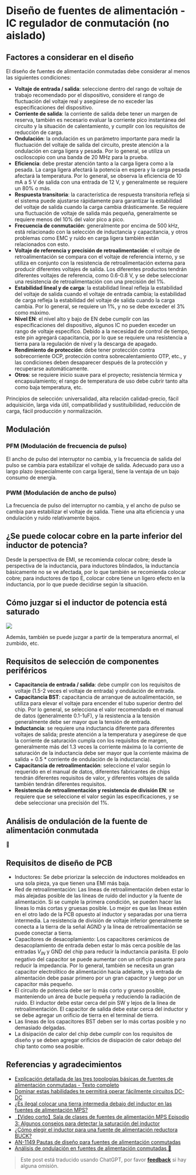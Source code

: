 # Diseño de fuentes de alimentación - IC regulador de conmutación (no aislado)

## Factores a considerar en el diseño

El diseño de fuentes de alimentación conmutadas debe considerar al menos las siguientes condiciones:

- **Voltaje de entrada / salida**: seleccione dentro del rango de voltaje de trabajo recomendado por el dispositivo, considere el rango de fluctuación del voltaje real y asegúrese de no exceder las especificaciones del dispositivo.
- **Corriente de salida**: la corriente de salida debe tener un margen de reserva, también es necesario evaluar la corriente pico instantánea del circuito y la situación de calentamiento, y cumplir con los requisitos de reducción de carga.
- **Ondulación**: la ondulación es un parámetro importante para medir la fluctuación del voltaje de salida del circuito, preste atención a la ondulación en carga ligera y pesada. Por lo general, se utiliza un osciloscopio con una banda de 20 MHz para la prueba.
- **Eficiencia**: debe prestar atención tanto a la carga ligera como a la pesada. La carga ligera afectará la potencia en espera y la carga pesada afectará la temperatura. Por lo general, se observa la eficiencia de 10 mA a 5 V de salida con una entrada de 12 V, y generalmente se requiere un 80% o más.
- **Respuesta transitoria**: la característica de respuesta transitoria refleja si el sistema puede ajustarse rápidamente para garantizar la estabilidad del voltaje de salida cuando la carga cambia drásticamente. Se requiere una fluctuación de voltaje de salida más pequeña, generalmente se requiere menos del 10% del valor pico a pico.
- **Frecuencia de conmutación**: generalmente por encima de 500 kHz, está relacionado con la selección de inductancia y capacitancia, y otros problemas como EMC y ruido en carga ligera también están relacionados con esto.
- **Voltaje de referencia y precisión de retroalimentación**: el voltaje de retroalimentación se compara con el voltaje de referencia interno, y se utiliza en conjunto con la resistencia de retroalimentación externa para producir diferentes voltajes de salida. Los diferentes productos tendrán diferentes voltajes de referencia, como 0.6-0.8 V, y se debe seleccionar una resistencia de retroalimentación con una precisión del 1%.
- **Estabilidad lineal y de carga**: la estabilidad lineal refleja la estabilidad del voltaje de salida cuando el voltaje de entrada cambia; la estabilidad de carga refleja la estabilidad del voltaje de salida cuando la carga cambia. Por lo general, se requiere un 1%, y no se debe exceder el 3% como máximo.
- **Nivel EN**: el nivel alto y bajo de EN debe cumplir con las especificaciones del dispositivo, algunos IC no pueden exceder un rango de voltaje específico. Debido a la necesidad de control de tiempo, este pin agregará capacitancia, por lo que se requiere una resistencia a tierra para la regulación de nivel y la descarga de apagado.
- **Rendimiento de protección**: debe tener protección contra sobrecorriente OCP, protección contra sobrecalentamiento OTP, etc., y las condiciones deben desaparecer después de la protección y recuperarse automáticamente.
- **Otros**: se requiere inicio suave para el proyecto; resistencia térmica y encapsulamiento; el rango de temperatura de uso debe cubrir tanto alta como baja temperatura, etc.

Principios de selección: universalidad, alta relación calidad-precio, fácil adquisición, larga vida útil, compatibilidad y sustituibilidad, reducción de carga, fácil producción y normalización.

## Modulación

### PFM (Modulación de frecuencia de pulso)

El ancho de pulso del interruptor no cambia, y la frecuencia de salida del pulso se cambia para estabilizar el voltaje de salida. Adecuado para uso a largo plazo (especialmente con carga ligera), tiene la ventaja de un bajo consumo de energía.

### PWM (Modulación de ancho de pulso)

La frecuencia de pulso del interruptor no cambia, y el ancho de pulso se cambia para estabilizar el voltaje de salida. Tiene una alta eficiencia y una ondulación y ruido relativamente bajos.

## ¿Se puede colocar cobre en la parte inferior del inductor de potencia?

Desde la perspectiva de EMI, se recomienda colocar cobre; desde la perspectiva de la inductancia, para inductores blindados, la inductancia básicamente no se ve afectada, por lo que también se recomienda colocar cobre; para inductores de tipo E, colocar cobre tiene un ligero efecto en la inductancia, por lo que puede decidirse según la situación.

## Cómo juzgar si el inductor de potencia está saturado

![](https://wiki-media-1253965369.cos.ap-guangzhou.myqcloud.com/img/20210723133831.png)

Además, también se puede juzgar a partir de la temperatura anormal, el zumbido, etc.

## Requisitos de selección de componentes periféricos

- **Capacitancia de entrada / salida**: debe cumplir con los requisitos de voltaje (1.5-2 veces el voltaje de entrada) y ondulación de entrada.
- **Capacitancia BST**: capacitancia de arranque de autoalimentación, se utiliza para elevar el voltaje para encender el tubo superior dentro del chip. Por lo general, se selecciona el valor recomendado en el manual de datos (generalmente 0.1-1uF), y la resistencia a la tensión generalmente debe ser mayor que la tensión de entrada.
- **Inductancia**: se requiere una inductancia diferente para diferentes voltajes de salida; preste atención a la temperatura y asegúrese de que la corriente de saturación cumpla con los requisitos de margen, generalmente más del 1.3 veces la corriente máxima (o la corriente de saturación de la inductancia debe ser mayor que la corriente máxima de salida + 0.5 \* corriente de ondulación de la inductancia).
- **Capacitancia de retroalimentación**: seleccione el valor según lo requerido en el manual de datos, diferentes fabricantes de chips tendrán diferentes requisitos de valor, y diferentes voltajes de salida también tendrán diferentes requisitos.
- **Resistencia de retroalimentación y resistencia de división EN**: se requiere que se seleccione el valor según las especificaciones, y se debe seleccionar una precisión del 1%.

## Análisis de ondulación de la fuente de alimentación conmutada

🚧

## Requisitos de diseño de PCB

- Inductores: Se debe priorizar la selección de inductores moldeados en una sola pieza, ya que tienen una EMI más baja.
- Red de retroalimentación: Las líneas de retroalimentación deben estar lo más alejadas posible de las líneas de ruido del inductor y la fuente de alimentación. Si se cumple la primera condición, se pueden hacer las líneas lo más cortas y gruesas posible. Lo mejor es que las líneas estén en el otro lado de la PCB opuesto al inductor y separadas por una tierra intermedia. La resistencia de división de voltaje inferior generalmente se conecta a la tierra de la señal AGND y la línea de retroalimentación se puede conectar a tierra.
- Capacitores de desacoplamiento: Los capacitores cerámicos de desacoplamiento de entrada deben estar lo más cerca posible de las entradas $V_{IN}$ y GND del chip para reducir la inductancia parásita. El polo negativo del capacitor se puede aumentar con un orificio pasante para reducir la impedancia. Por lo general, también se necesita un gran capacitor electrolítico de alimentación hacia adelante, y la entrada de alimentación debe pasar primero por un gran capacitor y luego por un capacitor más pequeño.
- El circuito de potencia debe ser lo más corto y grueso posible, manteniendo un área de bucle pequeña y reduciendo la radiación de ruido. El inductor debe estar cerca del pin SW y lejos de la línea de retroalimentación. El capacitor de salida debe estar cerca del inductor y se debe agregar un orificio de tierra en el terminal de tierra.
- Las líneas de los capacitores BST deben ser lo más cortas posible y no demasiado delgadas.
- La disipación de calor del chip debe cumplir con los requisitos de diseño y se deben agregar orificios de disipación de calor debajo del chip tanto como sea posible.

## Referencias y agradecimientos

- [Explicación detallada de las tres topologías básicas de fuentes de alimentación conmutadas - Texto completo](http://www.elecfans.com/article/83/116/2016/20160307404422_a.html)
- [Dominar estas habilidades te permitirá operar fácilmente circuitos DC-DC](https://mp.weixin.qq.com/s/fqTPyfAKdTlbRxy0-ho9gA)
- [¿Es ilegal colocar una tierra intermedia debajo del inductor en las fuentes de alimentación MPS?](https://mp.weixin.qq.com/s/CgR2jUgujLy3nqwU52rW2Q)
- [【Video corto】Sala de clases de fuentes de alimentación MPS Episodio 3: Algunos consejos para detectar la saturación del inductor](https://mp.weixin.qq.com/s?__biz=MzIwMTE4MzQwMw==&mid=2884003106&idx=1&sn=41c7eef3377037a1a1d21179447d0df1&scene=19#wechat_redirect)
- [¿Cómo elegir el inductor para una fuente de alimentación reductora BUCK?](https://mp.weixin.qq.com/s/tTSoUaeaVQI4TM6ruKpeKw)
- [AN-1149 Pautas de diseño para fuentes de alimentación conmutadas](https://www.ti.com/lit/an/snva021c/snva021c.pdf?ts=1641814411004)
- [Análisis de ondulación en fuentes de alimentación conmutadas 🚧](http://www.oliverkung.top/%e5%bc%80%e5%85%b3%e7%94%b5%e6%ba%90%e7%ba%b9%e6%b3%a2%e5%88%86%e6%9e%90/)

> Este post está traducido usando ChatGPT, por favor [**feedback**](https://github.com/linyuxuanlin/Wiki_MkDocs/issues/new) si hay alguna omisión.
